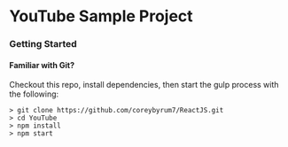 # YouTube Sample Project

### Getting Started

#### Familiar with Git?
Checkout this repo, install dependencies, then start the gulp process with the following:

```
> git clone https://github.com/coreybyrum7/ReactJS.git
> cd YouTube
> npm install
> npm start
```


